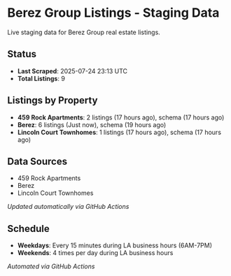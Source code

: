 # Berez Group Listings - Staging Data

Live staging data for Berez Group real estate listings.

## Status

- **Last Scraped**: 2025-07-24 23:13 UTC
- **Total Listings**: 9

## Listings by Property

- **459 Rock Apartments**: 2 listings (17 hours ago), schema (17 hours ago)
- **Berez**: 6 listings (Just now), schema (19 hours ago)
- **Lincoln Court Townhomes**: 1 listings (17 hours ago), schema (17 hours ago)

## Data Sources

- 459 Rock Apartments
- Berez
- Lincoln Court Townhomes

*Updated automatically via GitHub Actions*

## Schedule

- **Weekdays**: Every 15 minutes during LA business hours (6AM-7PM)
- **Weekends**: 4 times per day during LA business hours

*Automated via GitHub Actions*
